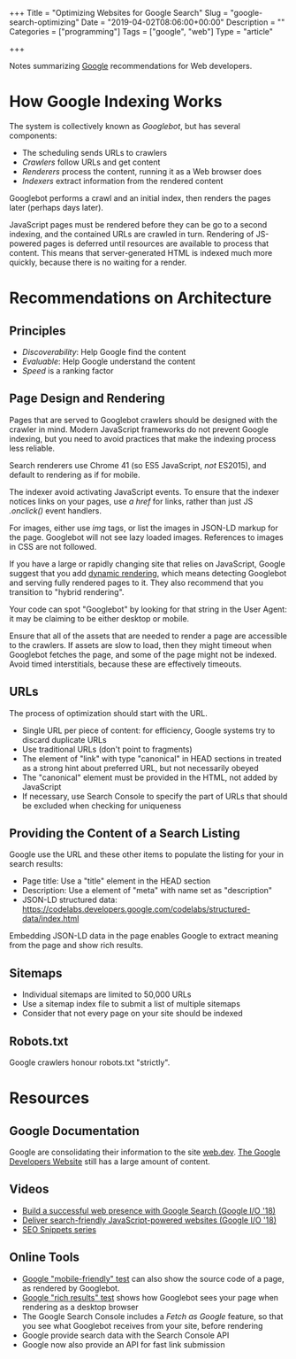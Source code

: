+++
Title = "Optimizing Websites for Google Search"
Slug = "google-search-optimizing"
Date = "2019-04-02T08:06:00+00:00"
Description = ""
Categories = ["programming"]
Tags = ["google", "web"]
Type = "article"

+++

Notes summarizing [Google](https://www.google.com/) recommendations for Web developers.

<!--more-->

# How Google Indexing Works

The system is collectively known as *Googlebot*, but has several components:

- The scheduling sends URLs to crawlers 
- *Crawlers* follow URLs and get content
- *Renderers* process the content, running it as a Web browser does
- *Indexers* extract information from the rendered content

Googlebot performs a crawl and an initial index, then renders the pages later (perhaps days later).

JavaScript pages must be rendered before they can be go to a second indexing, and the contained URLs are crawled in turn. Rendering of JS-powered pages is deferred until resources are available to process that content. This means that server-generated HTML is indexed much more quickly, because there is no waiting for a render. 

# Recommendations on Architecture

## Principles

* *Discoverability*: Help Google find the content
* *Evaluable*: Help Google understand the content
* *Speed* is a ranking factor

## Page Design and Rendering

Pages that are served to Googlebot crawlers should be designed with the crawler in mind. Modern JavaScript frameworks do not prevent Google indexing, but you need to avoid practices that make the indexing process less reliable. 

Search renderers use Chrome 41 (so ES5 JavaScript, *not* ES2015), and default to rendering as if for mobile.

The indexer avoid activating JavaScript events. To ensure that the indexer notices links on your pages, use _a href_ for links, rather than just JS _.onclick()_ event handlers.

For images, either use _img_ tags, or list the images in JSON-LD markup for the page. Googlebot will not see lazy loaded images. References to images in CSS are not followed.

If you have a large or rapidly changing site that relies on JavaScript, Google suggest that you add [dynamic rendering](https://developers.google.com/search/docs/guides/dynamic-rendering), which means detecting Googlebot and serving fully rendered pages to it. They also recommend that you transition to "hybrid rendering".

Your code can spot "Googlebot" by looking for that string in the User Agent: it may be claiming to be either desktop or mobile.

Ensure that all of the assets that are needed to render a page are accessible to the crawlers. If assets are slow to load, then they might timeout when Googlebot fetches the page, and some of the page might not be indexed. Avoid timed interstitials, because these are effectively timeouts.

## URLs

The process of optimization should start with the URL.

- Single URL per piece of content: for efficiency, Google systems try to discard duplicate URLs
- Use traditional URLs (don't point to fragments)
- The element of "link" with type "canonical" in HEAD sections in treated as a strong hint about preferred URL, but not necessarily obeyed
- The "canonical" element must be provided in the HTML, not added by JavaScript
- If necessary, use Search Console to specify the part of URLs that should be excluded when checking for uniqueness

## Providing the Content of a Search Listing 

Google use the URL and these other items to populate the listing for your in search results:

- Page title: Use a "title" element in the HEAD section
- Description: Use a element of "meta" with name set as "description"
- JSON-LD structured data: https://codelabs.developers.google.com/codelabs/structured-data/index.html

Embedding JSON-LD data in the page enables Google to extract meaning from the page and show rich results.

## Sitemaps

- Individual sitemaps are limited to 50,000 URLs
- Use a sitemap index file to submit a list of multiple sitemaps
- Consider that not every page on your site should be indexed

## Robots.txt

Google crawlers honour robots.txt "strictly".

# Resources

## Google Documentation

Google are consolidating their information to the site [web.dev](https://web.dev/). [The Google Developers Website](https://developers.google.com/web/) still has a large amount of content.

## Videos 

- [Build a successful web presence with Google Search (Google I/O '18)](https://www.youtube.com/watch?v=NO-sdBzb1Hc) 
- [Deliver search-friendly JavaScript-powered websites (Google I/O '18)](https://www.youtube.com/watch?v=PFwUbgvpdaQ)
- [SEO Snippets series](https://www.youtube.com/watch?v=p74HC4x5AUE&list=PLKoqnv2vTMUPhLQ054sMg3vgzy9md9tWg)

## Online Tools

- [Google "mobile-friendly" test](https://search.google.com/test/mobile-friendly) can also show the source code of a page, as rendered by Googlebot. 
- [Google "rich results" test](https://search.google.com/test/rich-results) shows how Googlebot sees your page when rendering as a desktop browser
- The Google Search Console includes a _Fetch as Google_ feature, so that you see what Googlebot receives from your site, before rendering
- Google provide search data with the Search Console API
- Google now also provide an API for fast link submission
